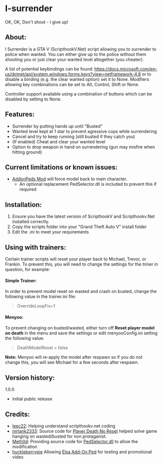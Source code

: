 # I-surrender
OK, OK, Don't shoot - I give up!

## About: ##

I Surrender is a GTA V (ScripthookV.Net) script allowing you to surrender to police when wanted. 
You can either give up to the police without them shooting you or just clear your wanted level altogether (you cheater). 

A list of potential keybindings can be found: https://docs.microsoft.com/en-us/dotnet/api/system.windows.forms.keys?view=netframework-4.8 or to disable a binding (e.g. the clear wanted option) set it to None. Modifiers allowing key combinations can be set to Alt, Control, Shift or None.

Controller support available using a combination of buttons which can be disabled by setting to None. 

## Features: ##

- Surrender by putting hands up until "Busted"
- Wanted level kept at 1 star to prevent agressive cops while surrendering
- Cancel and try to keep running (still busted if they catch you)
- (If enabled) Cheat and clear your wanted level
- Option to drop weapon in hand on surrendering (gun may misfire when hitting ground)

## Current limitations or known issues: ##

- [AddonPeds Mod](https://www.gta5-mods.com/scripts/addonpeds-asi-pedselector) will force model back to main character.
  - An optional replacement PedSelector.dll is included to prevent this if required


## Installation: ##

1. Ensure you have the latest version of ScripthookV and Scripthookv.Net installed correctly.
2. Copy the scripts folder into your "Grand Theft Auto V" install folder
3. Edit the .ini to meet your requirements

## Using with trainers: ##
Certain trainer scripts will reset your player back to Michael, Trevor, or Frankin. To prevent this, you will need to change the settings for the triner in question, for example: 

#### Simple Trainer: ####
In order to prevent model reset on wasted and crash on busted, change the following value in the trainer.ini file: 
> OverrideLoopFix=1

#### Menyoo: ####
To prevent changing on busted/wasted, either turn off **Reset player model on death** in the menu and save the settings or edit menyooConfig.ini setting the following value: 
> DeathModelReset = false

**Note:** Menyoo will re-apply the model after respawn so if you do not change this, you will see Michael for a few seconds after  respawn.



## Version history: ## 

1.0.0 
- Initial public release

## Credits: ## 
- [leec22](https://gtaforums.com/profile/1170715-leec22): Helping understand scripthookv.net coding
- [mrtank2333](https://github.com/mrtank2333): Source code for [Player Death No Reset](https://github.com/mrtank2333/Player-Death-No-Reset-Model-Source-code) helped solve game hanging on wasted/busted for non protaganist. 
- [Meth0d](https://www.gta5-mods.com/users/Meth0d): Providing source code for [PedSelector.dll](https://www.gta5-mods.com/scripts/addonpeds-asi-pedselector) to allow the modification
- [huckleberrypie](https://www.gta5-mods.com/users/huckleberrypie) Allowing [Elsa Add-On Ped](https://www.gta5-mods.com/player/elsa-of-arendelle-frozen-ii-addon-streamed-ped) for testing and promotional video
